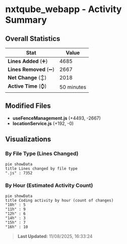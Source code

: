 # nxtqube_webapp - Activity Summary 

## Overall Statistics

| Stat                   | Value                                                             |
| ---------------------- | ----------------------------------------------------------------- |
| **Lines Added** (➕)   | 4685                                          |
| **Lines Removed** (➖) | 2667                                        |
| **Net Change** (↕)    | 2018                |
| **Active Time** (⌚)   | 50 minutes |


## Modified Files
- **useFenceManagement.js** (+4493, -2667)
- **locationService.js** (+192, -0)

## Visualizations

### By File Type (Lines Changed)

```mermaid
pie showData
title Lines changed by file type
".js" : 7352
```

### By Hour (Estimated Activity Count)

```mermaid
pie showData
title Coding activity by hour (count of changes)
"10h" : 5
"11h" : 9
"12h" : 6
"14h" : 3
"15h" : 7
"16h" : 10
```


> **Last Updated:** 11/08/2025, 16:33:24